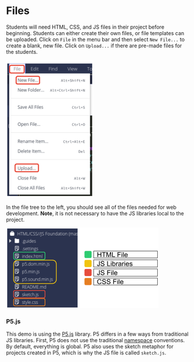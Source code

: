# Files

Students will need HTML, CSS, and JS files in their project before beginning. Students can either create their own files, or file templates can be uploaded. Click on `File` in the menu bar and then select `New File...` to create a blank, new file. Click on `Upload...` if there are pre-made files for the students.

![File Uploads](.guides/img/file-upload.png)

In the file tree to the left, you should see all of the files needed for web development. **Note**, it is not necessary to have the JS libraries local to the project.

![File Uploads](.guides/img/web-files.png)

### P5.js
This demo is using the [P5.js](https://p5js.org) library. P5 differs in a few ways from traditional JS libraries. First, P5 does not use the traditional [namespace](https://github.com/processing/p5.js/wiki/Global-and-instance-mode) conventions. By default, everything is global. P5 also uses the sketch metaphor for projects created in P5, which is why the JS file is called `sketch.js`.

